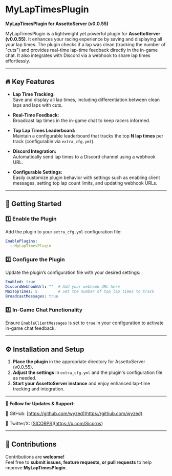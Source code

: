 # MyLapTimesPlugin
**MyLapTimesPlugin for AssettoServer (v0.0.55)**

MyLapTimesPlugin is a lightweight yet powerful plugin for **AssettoServer (v0.0.55)**. It enhances your racing experience by saving and displaying all your lap times. The plugin checks if a lap was clean (tracking the number of "cuts") and provides real-time lap-time feedback directly in the in-game chat. It also integrates with Discord via a webhook to share lap times effortlessly.

---

## 🔥 Key Features

- **Lap Time Tracking:**  
  Save and display all lap times, including differentiation between clean laps and laps with cuts.

- **Real-Time Feedback:**  
  Broadcast lap times in the in-game chat to keep racers informed.

- **Top Lap Times Leaderboard:**  
  Maintain a configurable leaderboard that tracks the top **N lap times** per track (configurable via `extra_cfg.yml`).

- **Discord Integration:**  
  Automatically send lap times to a Discord channel using a webhook URL.

- **Configurable Settings:**  
  Easily customize plugin behavior with settings such as enabling client messages, setting top lap count limits, and updating webhook URLs.

---

## 🚀 Getting Started

### **1️⃣ Enable the Plugin**
Add the plugin to your `extra_cfg.yml` configuration file:
```yaml
EnablePlugins:
  - MyLapTimesPlugin
```

### **2️⃣ Configure the Plugin**

Update the plugin’s configuration file with your desired settings:
```yaml
Enabled: true
DiscordWebhookUrl: ""  # Add your webhook URL here
MaxTopTimes: 5         # Set the number of top lap times to track
BroadcastMessages: true
```

### 3️⃣ In-Game Chat Functionality
Ensure `EnableClientMessages` is set to `true` in your configuration to activate in-game chat feedback.

---

## ⚙️ Installation and Setup

1. **Place the plugin** in the appropriate directory for AssettoServer (v0.0.55).
2. **Adjust the settings** in `extra_cfg.yml` and the plugin's configuration file as needed.
3. **Start your AssettoServer instance** and enjoy enhanced lap-time tracking and integration.

---

🔗 **Follow for Updates & Support:**  

📌 GitHub: [https://github.com/wyzed](https://github.com/wyzed)

📌 Twitter/X: [[SICORPS](https://x.com/Sicorps)](https://x.com/Sicorps)

---

## 🤝 Contributions

Contributions are **welcome!**   
Feel free to **submit issues, feature requests, or pull requests** to help improve **MyLapTimesPlugin**.
